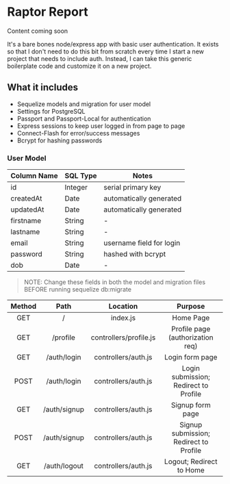 # Raptor Report

Content coming soon

It's a bare bones node/express app with basic user authentication. It exists so that I don't need to do this bit from scratch every time I start a new project that needs to include auth. Instead, I can take this generic boilerplate code and customize it on a new project.

## What it includes

* Sequelize models and migration for user model
* Settings for PostgreSQL
* Passport and Passport-Local for authentication
* Express sessions to keep user logged in from page to page
* Connect-Flash for error/success messages
* Bcrypt for hashing passwords

### User Model

| Column Name | SQL Type | Notes |
| ----------- | -------- | ---------------------------- |
| id | Integer | serial primary key |
| createdAt | Date | automatically generated |
| updatedAt | Date | automatically generated |
| firstname | String | - |
| lastname | String | - |
| email | String | username field for login |
| password | String | hashed with bcrypt |
| dob | Date | - |

> NOTE: Change these fields in both the model and migration files BEFORE running sequelize db:migrate

| Method |     Path     |        Location        |                 Purpose                |
|:------:|:------------:|:----------------------:|:--------------------------------------:|
|   GET  |       /      |        index.js        |                Home Page               |
|   GET  |   /profile   | controllers/profile.js |    Profile page (authorization req)    |
|   GET  |  /auth/login |   controllers/auth.js  |             Login form page            |
|  POST  |  /auth/login |   controllers/auth.js  |  Login submission; Redirect to Profile |
|   GET  | /auth/signup |   controllers/auth.js  |            Signup form page            |
|  POST  | /auth/signup |   controllers/auth.js  | Signup submission; Redirect to Profile |
|   GET  | /auth/logout |   controllers/auth.js  |        Logout; Redirect to Home        |